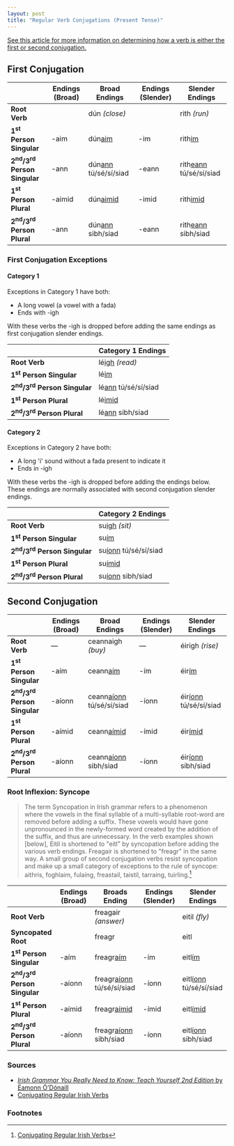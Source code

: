 ```yaml
---
layout: post
title: "Regular Verb Conjugations (Present Tense)"
---
```


[See this article for more information on determining how a verb is either the first or second conjugation.](../regular-verb-conjugation-types)

## First Conjugation

|                                                   | Endings (Broad) | Broad Endings               | Endings (Slender) | Slender Endings               |
| ------------------------------------------------- | --------------- | --------------------------- | ----------------- | ----------------------------- |
| **Root Verb**                                     |                 | dún _(close)_               |                   | rith _(run)_                  |
| **1<sup>st</sup> Person Singular**                | -aim            | dún<u>aim</u>               | -im               | rith<u>im</u>                 |
| **2<sup>nd</sup>/3<sup>rd</sup> Person Singular** | -ann            | dún<u>ann</u> tú/sé/sí/siad | -eann             | rith<u>eann</u> tú/sé/sí/siad |
| **1<sup>st</sup> Person Plural**                  | -aimid          | dún<u>aimid</u>             | -imid             | rith<u>imid</u>               |
| **2<sup>nd</sup>/3<sup>rd</sup> Person Plural**   | -ann            | dún<u>ann</u> sibh/siad     | -eann             | rith<u>eann</u> sibh/siad     |

### First Conjugation Exceptions

#### Category 1

Exceptions in Category 1 have both:

- A long vowel (a vowel with a fada)
- Ends with -igh

With these verbs the -igh is dropped before adding the same endings as first conjugation slender endings.

|                                                   | Category 1 Endings         |
| ------------------------------------------------- | -------------------------- |
| **Root Verb**                                     | lé<u>igh</u> _(read)_      |
| **1<sup>st</sup> Person Singular**                | lé<u>im</u>                |
| **2<sup>nd</sup>/3<sup>rd</sup> Person Singular** | lé<u>ann</u> tú/sé/sí/siad |
| **1<sup>st</sup> Person Plural**                  | lé<u>imid</u>              |
| **2<sup>nd</sup>/3<sup>rd</sup> Person Plural**   | lé<u>ann</u> sibh/siad     |

#### Category 2

Exceptions in Category 2 have both:

- A long 'i' sound without a fada present to indicate it
- Ends in -igh

With these verbs the -igh is dropped before adding the endings below. These endings are normally associated with second conjugation slender endings.

|                                                   | Category 2 Endings          |
| ------------------------------------------------- | --------------------------- |
| **Root Verb**                                     | su<u>igh</u> _(sit)_        |
| **1<sup>st</sup> Person Singular**                | su<u>ím</u>                 |
| **2<sup>nd</sup>/3<sup>rd</sup> Person Singular** | su<u>íonn</u> tú/sé/sí/siad |
| **1<sup>st</sup> Person Plural**                  | su<u>ímid</u>               |
| **2<sup>nd</sup>/3<sup>rd</sup> Person Plural**   | su<u>íonn</u> sibh/siad     |

## Second Conjugation

|                                                   | Endings (Broad) | Broad Endings                   | Endings (Slender) | Slender Endings              |
| ------------------------------------------------- | --------------- | ------------------------------- | ----------------- | ---------------------------- |
| **Root Verb**                                     | —               | ceannaigh _(buy)_               | —                 | éirigh _(rise)_              |
| **1<sup>st</sup> Person Singular**                | -aím            | ceann<u>aím</u>                 | -ím               | éir<u>ím</u>                 |
| **2<sup>nd</sup>/3<sup>rd</sup> Person Singular** | -aíonn          | ceann<u>aíonn</u> tú/sé/sí/siad | -íonn             | éir<u>íonn</u> tú/sé/sí/siad |
| **1<sup>st</sup> Person Plural**                  | -aímid          | ceann<u>aímid</u>               | -ímid             | éir<u>ímid</u>               |
| **2<sup>nd</sup>/3<sup>rd</sup> Person Plural**   | -aíonn          | ceann<u>aíonn</u> sibh/siad     | -íonn             | éir<u>íonn</u> sibh/siad     |

### Root Inflexion: Syncope

> The term Syncopation in Irish grammar refers to a phenomenon where the vowels in the final syllable of a multi-syllable root-word are removed before adding a suffix. These vowels would have gone unpronounced in the newly-formed word created by the addition of the suffix, and thus are unnecessary. In the verb examples shown [below], Eitil is shortened to "eitl" by syncopation before adding the various verb endings. Freagair is shortened to "freagr" in the same way. A small group of second conjugation verbs resist syncopation and make up a small category of exceptions to the rule of syncope: aithris, foghlaim, fulaing, freastail, taistil, tarraing, tuirling.[^1]

|                                                   | Endings (Broad) | Broads Ending                    | Endings (Slender) | Slender Endings               |
| ------------------------------------------------- | --------------- | -------------------------------- | ----------------- | ----------------------------- |
| **Root Verb**                                     |                 | freagair _(answer)_              |                   | eitil _(fly)_                 |
| **Syncopated Root**                               |                 | freagr                           |                   | eitl                          |
| **1<sup>st</sup> Person Singular**                | -aím            | freagr<u>aím</u>                 | -ím               | eitl<u>ím</u>                 |
| **2<sup>nd</sup>/3<sup>rd</sup> Person Singular** | -aíonn          | freagr<u>aíonn</u> tú/sé/sí/siad | -íonn             | eitl<u>íonn</u> tú/sé/sí/siad |
| **1<sup>st</sup> Person Plural**                  | -aímid          | freagr<u>aímid</u>               | -ímid             | eitl<u>ímid</u>               |
| **2<sup>nd</sup>/3<sup>rd</sup> Person Plural**   | -aíonn          | freagr<u>aíonn</u> sibh/siad     | -íonn             | eitl<u>íonn</u> sibh/siad     |

### Sources

- [_Irish Grammar You Really Need to Know: Teach Yourself 2nd Edition_
  by Éamonn Ó'Dónaill](https://www.amazon.com/Irish-Grammar-Really-Need-Know-ebook/dp/B00GU2MPVE)
- [Conjugating Regular Irish Verbs](https://gaeilge.org/verbs/Verbs.pdf)

### Footnotes

[^1]: [Conjugating Regular Irish Verbs](https://gaeilge.org/verbs/Verbs.pdf)
